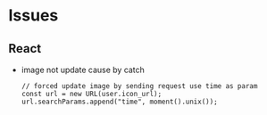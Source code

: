 # Issues

## React 

* image not update cause by catch

    ```
    // forced update image by sending request use time as param
    const url = new URL(user.icon_url);
    url.searchParams.append("time", moment().unix());
    ```